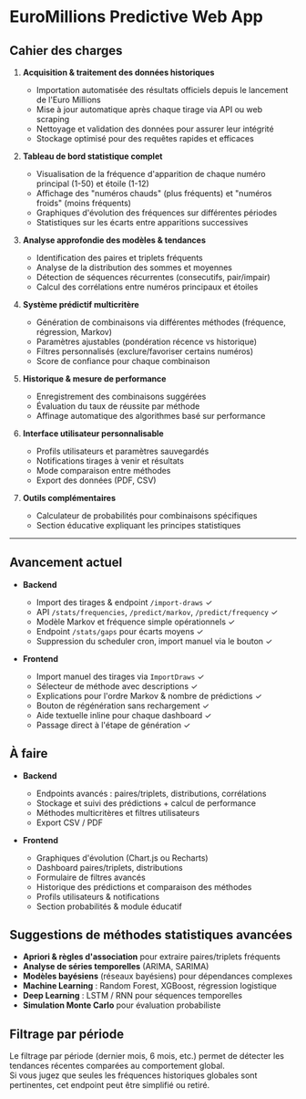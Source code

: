 # EuroMillions Predictive Web App

## Cahier des charges

1. **Acquisition & traitement des données historiques**
   - Importation automatisée des résultats officiels depuis le lancement de l'Euro Millions
   - Mise à jour automatique après chaque tirage via API ou web scraping
   - Nettoyage et validation des données pour assurer leur intégrité
   - Stockage optimisé pour des requêtes rapides et efficaces

2. **Tableau de bord statistique complet**
   - Visualisation de la fréquence d'apparition de chaque numéro principal (1-50) et étoile (1-12)
   - Affichage des "numéros chauds" (plus fréquents) et "numéros froids" (moins fréquents)
   - Graphiques d'évolution des fréquences sur différentes périodes
   - Statistiques sur les écarts entre apparitions successives

3. **Analyse approfondie des modèles & tendances**
   - Identification des paires et triplets fréquents
   - Analyse de la distribution des sommes et moyennes
   - Détection de séquences récurrentes (consecutifs, pair/impair)
   - Calcul des corrélations entre numéros principaux et étoiles

4. **Système prédictif multicritère**
   - Génération de combinaisons via différentes méthodes (fréquence, régression, Markov)
   - Paramètres ajustables (pondération récence vs historique)
   - Filtres personnalisés (exclure/favoriser certains numéros)
   - Score de confiance pour chaque combinaison

5. **Historique & mesure de performance**
   - Enregistrement des combinaisons suggérées
   - Évaluation du taux de réussite par méthode
   - Affinage automatique des algorithmes basé sur performance

6. **Interface utilisateur personnalisable**
   - Profils utilisateurs et paramètres sauvegardés
   - Notifications tirages à venir et résultats
   - Mode comparaison entre méthodes
   - Export des données (PDF, CSV)

7. **Outils complémentaires**
   - Calculateur de probabilités pour combinaisons spécifiques
   - Section éducative expliquant les principes statistiques

---

## Avancement actuel

- **Backend**
  - Import des tirages & endpoint `/import-draws` ✓
  - API `/stats/frequencies`, `/predict/markov`, `/predict/frequency` ✓
  - Modèle Markov et fréquence simple opérationnels ✓
  - Endpoint `/stats/gaps` pour écarts moyens ✓
  - Suppression du scheduler cron, import manuel via le bouton ✓

- **Frontend**
  - Import manuel des tirages via `ImportDraws` ✓
  - Sélecteur de méthode avec descriptions ✓
  - Explications pour l'ordre Markov & nombre de prédictions ✓
  - Bouton de régénération sans rechargement ✓
  - Aide textuelle inline pour chaque dashboard ✓
  - Passage direct à l'étape de génération ✓

## À faire

- **Backend**
  - Endpoints avancés : paires/triplets, distributions, corrélations
  - Stockage et suivi des prédictions + calcul de performance
  - Méthodes multicritères et filtres utilisateurs
  - Export CSV / PDF

- **Frontend**
  - Graphiques d'évolution (Chart.js ou Recharts)
  - Dashboard paires/triplets, distributions
  - Formulaire de filtres avancés
  - Historique des prédictions et comparaison des méthodes
  - Profils utilisateurs & notifications
  - Section probabilités & module éducatif

## Suggestions de méthodes statistiques avancées

- **Apriori & règles d'association** pour extraire paires/triplets fréquents
- **Analyse de séries temporelles** (ARIMA, SARIMA)
- **Modèles bayésiens** (réseaux bayésiens) pour dépendances complexes
- **Machine Learning** : Random Forest, XGBoost, régression logistique
- **Deep Learning** : LSTM / RNN pour séquences temporelles
- **Simulation Monte Carlo** pour évaluation probabiliste

## Filtrage par période

Le filtrage par période (dernier mois, 6 mois, etc.) permet de détecter les tendances récentes comparées au comportement global.  
Si vous jugez que seules les fréquences historiques globales sont pertinentes, cet endpoint peut être simplifié ou retiré.
